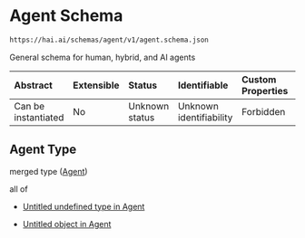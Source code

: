 # Agent Schema

```txt
https://hai.ai/schemas/agent/v1/agent.schema.json
```

General schema for human, hybrid, and AI agents

| Abstract            | Extensible | Status         | Identifiable            | Custom Properties | Additional Properties | Access Restrictions | Defined In                                                                       |
| :------------------ | :--------- | :------------- | :---------------------- | :---------------- | :-------------------- | :------------------ | :------------------------------------------------------------------------------- |
| Can be instantiated | No         | Unknown status | Unknown identifiability | Forbidden         | Allowed               | none                | [agent.schema.json](../../out/agent/v1/agent.schema.json "open original schema") |

## Agent Type

merged type ([Agent](agent.md))

all of

* [Untitled undefined type in Agent](agent-allof-0.md "check type definition")

* [Untitled object in Agent](agent-allof-1.md "check type definition")
